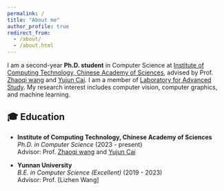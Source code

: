 ```yaml
---
permalink: /
title: "About me"
author_profile: true
redirect_from: 
  - /about/
  - /about.html
---
```

I am a second-year **Ph.D. student** in Computer Science at [Institute of Computing Technology, Chinese Academy of Sciences](https://www.ict.ac.cn/), advised by Prof. [Zhaoqi wang](https://www.ict.ac.cn/sourcedb/cn/jssrck/200909/t20090917_2496735.html) and [Yujun Cai](https://vanoracai.github.io/). I am a member of [Laboratory for Advanced Study](https://ict.cas.cn/jssgk/zzjg/kyxt/qzyjsys/js/). My research interest includes computer vision, computer graphics, and machine learning.

## **🎓 Education**
- **Institute of Computing Technology, Chinese Academy of Sciences**  
  *Ph.D. in Computer Science* (2023 - present)  
  Advisor: Prof. [Zhaoqi wang](https://www.ict.ac.cn/sourcedb/cn/jssrck/200909/t20090917_2496735.html) and [Yujun Cai](https://vanoracai.github.io/)
  
- **Yunnan University**  
  *B.E. in Computer Science (Excellent)* (2019 - 2023)  
  Advisor: Prof. [Lizhen Wang]
